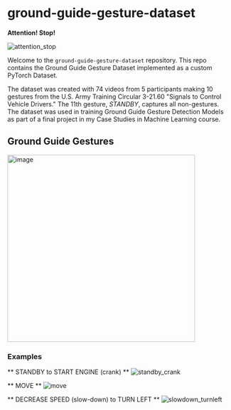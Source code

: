 # ground-guide-gesture-dataset
**Attention! Stop!**

![attention_stop](https://github.com/user-attachments/assets/4edc491f-f8db-4bca-949b-246e213a7db8)

Welcome to the `ground-guide-gesture-dataset` repository. This repo contains the Ground Guide Gesture Dataset implemented as a custom PyTorch Dataset.

The dataset was created with 74 videos from 5 participants making 10 gestures from the U.S. Army Training Circular 3-21.60 "Signals to Control Vehicle Drivers." The 11th gesture, _STANDBY_, captures all non-gestures. The dataset was used in training Ground Guide Gesture Detection Models as part of a final project in my Case Studies in Machine Learning course.

## Ground Guide Gestures
<img width="422" alt="image" src="https://github.com/user-attachments/assets/0564657f-d946-4aac-914f-2e50b783107a">

### Examples
** STANDBY to START ENGINE (crank) **
![standby_crank](https://github.com/user-attachments/assets/44d6d773-db16-47c4-bae5-a3c068260825)

** MOVE **
![move](https://github.com/user-attachments/assets/7f36d17d-74aa-4b7d-bf6c-137fbfd6d5cc)

** DECREASE SPEED (slow-down) to TURN LEFT **
![slowdown_turnleft](https://github.com/user-attachments/assets/7829d553-bdd5-4986-af72-17c35eba0928)
